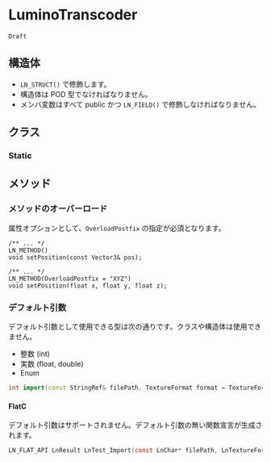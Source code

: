 LuminoTranscoder
==========

`Draft`


構造体
----------

- `LN_STRUCT()` で修飾します。
- 構造体は POD 型でなければなりません。
- メンバ変数はすべて public かつ `LN_FIELD()` で修飾しなければなりません。




クラス
----------

### Static



メソッド
----------


### メソッドのオーバーロード

属性オプションとして、`OverloadPostfix` の指定が必須となります。

```
/** ... */
LN_METHOD()
void setPosition(const Vector3& pos);

/** ... */
LN_METHOD(OverloadPostfix = "XYZ")
void setPosition(float x, float y, float z);
```

### デフォルト引数

デフォルト引数として使用できる型は次の通りです。クラスや構造体は使用できません。

- 整数 (int)
- 実数 (float, double)
- Enum

```.cpp
int import(const StringRef& filePath, TextureFormat format = TextureFormat::RGBA8);
```

#### FlatC

デフォルト引数はサポートされません。デフォルト引数の無い関数宣言が生成されます。

```.c
LN_FLAT_API LnResult LnTest_Import(const LnChar* filePath, LnTextureFormat format, int* outReturn);
```


